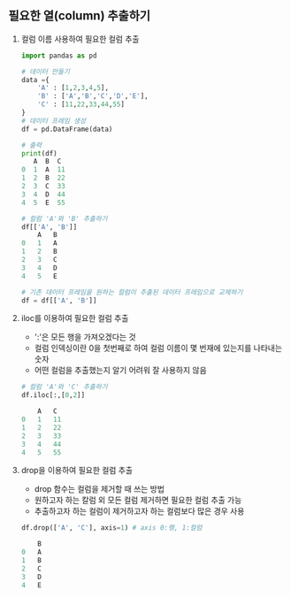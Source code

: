 ## 필요한 열(column) 추출하기
1. 컬럼 이름 사용하여 필요한 컬럼 추출

    ```python
    import pandas as pd

    # 데이터 만들기
    data ={
        'A' : [1,2,3,4,5],
        'B' : ['A','B','C','D','E'],
        'C' : [11,22,33,44,55]
    }
    # 데이터 프레임 생성
    df = pd.DataFrame(data)

    # 출력
    print(df)
       A  B  C
    0  1  A  11
    1  2  B  22
    2  3  C  33
    3  4  D  44
    4  5  E  55

    # 컬럼 'A'와 'B' 추출하기
    df[['A', 'B']]
        A	B
    0	1	A
    1	2	B
    2	3	C
    3	4	D
    4	5	E

    # 기존 데이터 프레임을 원하는 컬럼이 추출된 데이터 프레임으로 교체하기
    df = df[['A', 'B']]
    ```

2. iloc를 이용하여 필요한 컬럼 추출
    - ':'은 모든 행을 가져오겠다는 것
    - 컬럼 인덱싱이란 0을 첫번째로 하여 컬럼 이름이 몇 번재에 있는지를 나타내는 숫자
    - 어떤 컬럼을 추출했는지 알기 어려워 잘 사용하지 않음

    ```python
    # 컬럼 'A'와 'C' 추출하기
    df.iloc[:,[0,2]]

        A	C
    0	1	11
    1	2	22
    2	3	33
    3	4	44
    4	5	55
    ```

3. drop을 이용하여 필요한 컬럼 추출
    - drop 함수는 컬럼을 제거할 때 쓰는 방법
    - 원하고자 하는 칼럼 외 모든 컬럼 제거하면 필요한 컬럼 추출 가능
    - 추출하고자 하는 컬럼이 제거하고자 하는 컬럼보다 많은 경우 사용

    ```python
    df.drop(['A', 'C'], axis=1) # axis 0:행, 1:컬럼

        B
    0	A
    1	B
    2	C
    3	D
    4	E
    ```
